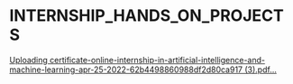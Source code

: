 # INTERNSHIP_HANDS_ON_PROJECTS
[Uploading certificate-online-internship-in-artificial-intelligence-and-machine-learning-apr-25-2022-62b4498860988df2d80ca917 (3).pdf…]()
